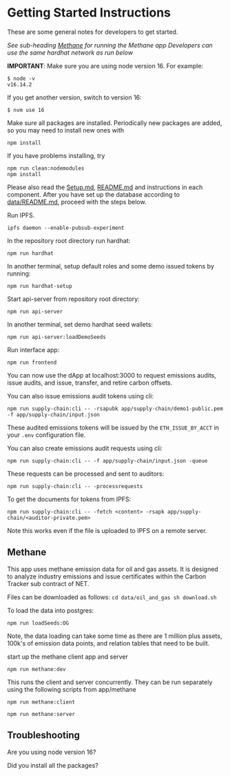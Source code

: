 # Getting Started Instructions

These are some general notes for developers to get started. 

*See sub-heading [Methane](#methane) for running the Methane app*
*Developers can use the same hardhat network as run below* 

__IMPORTANT__: Make sure you are using node version 16.  For example:
```
$ node -v
v16.14.2
```

If you get another version, switch to version 16:
```
$ nvm use 16
```

Make sure all packages are installed.  Periodically new packages are added, so you may need to install new ones with
```
npm install
```

If you have problems installing, try
```
npm run clean:nodemodules
npm install
```

Please also read the [Setup.md](./Setup.md), [README.md](./README.md) and instructions in each component.  After you have set up the database according to [data/README.md](data/README.md), proceed with the steps below.

Run IPFS.
```
ipfs daemon --enable-pubsub-experiment
```

In the repository root directory run hardhat:
```
npm run hardhat
```

In another terminal, setup default roles and some demo issued tokens by running:
```
npm run hardhat-setup
```

Start api-server from repository root directory:
```
npm run api-server
```

In another terminal, set demo hardhat seed wallets:
```
npm run api-server:loadDemoSeeds
```

Run interface app:
```
npm run frontend
```

You can now use the dApp at localhost:3000 to request emissions audits, issue audits, and issue, transfer, and retire carbon offsets.  

You can also issue emissions audit tokens using cli:
```
npm run supply-chain:cli -- -rsapubk app/supply-chain/demo1-public.pem -f app/supply-chain/input.json
```

These audited emissions tokens will be issued by the `ETH_ISSUE_BY_ACCT` in your `.env` configuration file.

You can also create emissions audit requests using cli:
```
npm run supply-chain:cli -- -f app/supply-chain/input.json -queue
```

These requests can be processed and sent to auditors:
```
npm run supply-chain:cli -- -processrequests
```

To get the documents for tokens from IPFS:
```
npm run supply-chain:cli -- -fetch <content> -rsapk app/supply-chain/<auditor-private.pem>
```

Note this works even if the file is uploaded to IPFS on a remote server.

## Methane

This app uses methane emission data for oil and gas assets.
It is designed to analyze industry emissions and issue certificates within the Carbon Tracker sub contract of NET.

Files can be downloaded as follows:
``
cd data/oil_and_gas
sh download.sh
``

To load the data into postgres:
```
npm run loadSeeds:OG
```
Note, the data loading can take some time as there are 1 million plus assets, 100k's of emission data points, and relation tables that need to be built.

start up the methane client app and server
``` 
npm run methane:dev
```

This runs the client and server concurrently.
They can be run separately using the following scripts from app/methane 

``` 
npm run methane:client
```
``` 
npm run methane:server
```

## Troubleshooting

Are you using node version 16?

Did you install all the packages?

